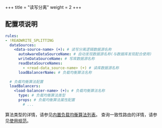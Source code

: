 +++
title = "读写分离"
weight = 2
+++

## 配置项说明

```yaml
rules:
- !READWRITE_SPLITTING
  dataSources:
    <data-source-name> (+): # 读写分离逻辑数据源名称
      autoAwareDataSourceName: # 自动发现数据源名称(与数据库发现配合使用)
      writeDataSourceName: # 写库数据源名称
      readDataSourceNames: 
        - <read-data_source-name> (+) # 读库数据源名称
      loadBalancerName: # 负载均衡算法名称
  
  # 负载均衡算法配置
  loadBalancers:
    <load-balancer-name> (+): # 负载均衡算法名称
      type: # 负载均衡算法类型
      props: # 负载均衡算法属性配置
        # ...
```

算法类型的详情，请参见[内置负载均衡算法列表](/cn/user-manual/shardingsphere-jdbc/builtin-algorithm/load-balance)。
查询一致性路由的详情，请参见[使用规范](/cn/features/readwrite-splitting/use-norms)。
